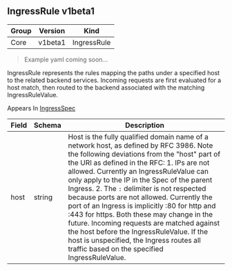 ## IngressRule v1beta1

Group        | Version     | Kind
------------ | ---------- | -----------
Core | v1beta1 | IngressRule

> Example yaml coming soon...



IngressRule represents the rules mapping the paths under a specified host to the related backend services. Incoming requests are first evaluated for a host match, then routed to the backend associated with the matching IngressRuleValue.

<aside class="notice">
Appears In  <a href="#ingressspec-v1beta1">IngressSpec</a> </aside>

Field        | Schema     | Description
------------ | ---------- | -----------
host | string | Host is the fully qualified domain name of a network host, as defined by RFC 3986. Note the following deviations from the "host" part of the URI as defined in the RFC: 1. IPs are not allowed. Currently an IngressRuleValue can only apply to the 	  IP in the Spec of the parent Ingress. 2. The `:` delimiter is not respected because ports are not allowed. 	  Currently the port of an Ingress is implicitly :80 for http and 	  :443 for https. Both these may change in the future. Incoming requests are matched against the host before the IngressRuleValue. If the host is unspecified, the Ingress routes all traffic based on the specified IngressRuleValue.

